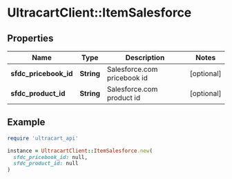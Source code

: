 # UltracartClient::ItemSalesforce

## Properties

| Name | Type | Description | Notes |
| ---- | ---- | ----------- | ----- |
| **sfdc_pricebook_id** | **String** | Salesforce.com pricebook id | [optional] |
| **sfdc_product_id** | **String** | Salesforce.com product id | [optional] |

## Example

```ruby
require 'ultracart_api'

instance = UltracartClient::ItemSalesforce.new(
  sfdc_pricebook_id: null,
  sfdc_product_id: null
)
```


